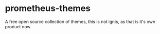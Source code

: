 # prometheus-themes
A free open source collection of themes, this is not ignis, as that is it's own product now.
